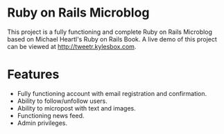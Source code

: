 # Ruby on Rails Microblog

This project is a fully functioning and complete Ruby on Rails Microblog based on Michael Heartl's Ruby on Rails Book. 
A live demo of this project can be viewed at http://tweetr.kylesbox.com.

# Features
- Fully functioning account with email registration and confirmation.
- Ability to follow/unfollow users.
- Ability to micropost with text and images.
- Functioning news feed.
- Admin privileges.
